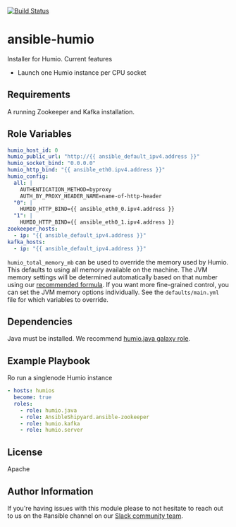 [![Build Status](https://cloud.drone.io/api/badges/humio/ansible-server/status.svg)](https://cloud.drone.io/humio/ansible-server)

ansible-humio
=========

Installer for Humio.
Current features
- Launch one Humio instance per CPU socket

Requirements
------------

A running Zookeeper and Kafka installation.

Role Variables
--------------

```yaml
humio_host_id: 0
humio_public_url: "http://{{ ansible_default_ipv4.address }}"
humio_socket_bind: "0.0.0.0"
humio_http_bind: "{{ ansible_eth0.ipv4.address }}"
humio_config:
  all: |
    AUTHENTICATION_METHOD=byproxy
    AUTH_BY_PROXY_HEADER_NAME=name-of-http-header
  "0": |
    HUMIO_HTTP_BIND={{ ansible_eth0_0.ipv4.address }}
  "1": |
    HUMIO_HTTP_BIND={{ ansible_eth0_1.ipv4.address }}
zookeeper_hosts:
  - ip: "{{ ansible_default_ipv4.address }}"
kafka_hosts:
  - ip: "{{ ansible_default_ipv4.address }}"
```

`humio_total_memory_mb` can be used to override the memory used by Humio. This defaults to
using all memory available on the machine. The JVM memory settings will be determined automatically
based on that number using our [recommended formula](https://docs.humio.com/operations-guide/configuration/basic-configuration/jvm-configuration/#java-memory-options).
If you want more fine-grained control, you can set the JVM memory options individually. See
the `defaults/main.yml` file for which variables to override.

Dependencies
------------

Java must be installed. We recommend [humio.java galaxy role](https://galaxy.ansible.com/humio/java/).

Example Playbook
----------------

Ro run a singlenode Humio instance

```yaml
- hosts: humios
  become: true
  roles:
    - role: humio.java
    - role: AnsibleShipyard.ansible-zookeeper
    - role: humio.kafka
    - role: humio.server
```

License
-------

Apache

Author Information
------------------

If you're having issues with this module please to not hesitate to reach out to us on the #ansible channel on our [Slack community team](https://community.humio.com/). 
